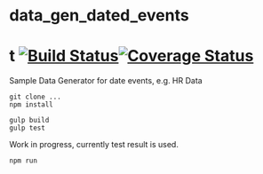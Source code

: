 # data_gen_dated_events
# t [![Build Status](https://travis-ci.org/jfseb/data_gen_dated_events.svg?branch=master)](https://travis-ci.org/jfseb/data_gen_dated_events)[![Coverage Status](https://coveralls.io/repos/github/jfseb/data_gen_dated_events/badge.svg)](https://coveralls.io/github/jfseb/data_gen_dated_events)

Sample Data Generator for date events, e.g. HR Data



```
git clone ...
npm install

gulp build
gulp test
```

Work in progress, currently test result is used.

```
npm run
```